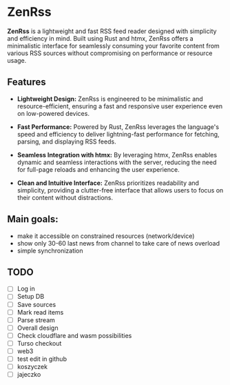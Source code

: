 # ZenRss
**ZenRss** is a lightweight and fast RSS feed reader designed with simplicity and efficiency in mind. Built using Rust and htmx, ZenRss offers a minimalistic interface for seamlessly consuming your favorite content from various RSS sources without compromising on performance or resource usage.

## Features
- **Lightweight Design:** ZenRss is engineered to be minimalistic and resource-efficient, ensuring a fast and responsive user experience even on low-powered devices.

- **Fast Performance:** Powered by Rust, ZenRss leverages the language's speed and efficiency to deliver lightning-fast performance for fetching, parsing, and displaying RSS feeds.

- **Seamless Integration with htmx:** By leveraging htmx, ZenRss enables dynamic and seamless interactions with the server, reducing the need for full-page reloads and enhancing the user experience.

- **Clean and Intuitive Interface:** ZenRss prioritizes readability and simplicity, providing a clutter-free interface that allows users to focus on their content without distractions.

## Main goals:
- make it accessible on constrained resources (network/device)
- show only 30-60 last news from channel to take care of news overload
- simple synchronization


## TODO

- [ ] Log in
- [ ] Setup DB
- [ ] Save sources
- [ ] Mark read items
- [ ] Parse stream
- [ ] Overall design
- [ ] Check cloudflare and wasm possibilities
- [ ] Turso checkout
- [ ] web3
- [ ] test edit in github
- [ ] koszyczek
- [ ] jajeczko
